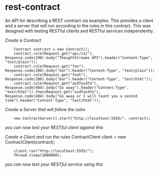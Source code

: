 rest-contract
=============

An API for describing a REST contract via examples. This provides a client and a server that will run according to the rules in this contract. This was designed with testing RESTful clients and RESTful services independently.


*Create a Contract*

        Contract contract = new Contract();
        contract.rule(Request.get("api/v1/"), Response.code(200).body("ThoughtStreams API").header("Content-Type", "text/plain"));
        contract.rule(Request.get("foo"), Response.code(200).body("bar").header("Content-Type", "text/plain"));
        contract.rule(Request.get("fooh"), Response.code(200).body("bar").header("Content-Type", "text/html"));
        contract.rule(Request.get("asdfasdfa"), Response.code(404).body("Go away").header("Content-Type", "text/html")).then(Request.get("asdfasdfa"), Response.code(404).body("Go away or I will taunt you a second time").header("Content-Type", "text/html"));


*Create a Server that will follow the rules*

        new ContractServer().start("http://localhost:5555/", contract);

_you can now test your RESTful client against this_
        
*Create a Client and run the rules*        ContractClient client = new ContractClient(contract);

        client.run("http://localhost:5555/");
        Thread.sleep(1000000);

_you can now test your RESTful service using this_
